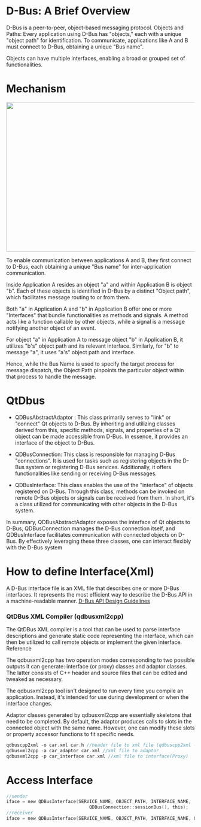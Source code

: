 # D-Bus: A Brief Overview
D-Bus is a peer-to-peer, object-based messaging protocol.
Objects and Paths: Every application using D-Bus has "objects," each with a unique "object path" for identification. To communicate, applications like A and B must connect to D-Bus, obtaining a unique "Bus name".

Objects can have multiple interfaces, enabling a broad or grouped set of functionalities.


# Mechanism
<img src="https://github.com/K0Dahyun/Project-2/assets/119277948/a4ca2926-c28b-4ab3-b452-5ef917ad0b76" width="600" height="400"/>

To enable communication between applications A and B, they first connect to D-Bus, each obtaining a unique "Bus name" for inter-application communication.

Inside Application A resides an object "a" and within Application B is object "b". Each of these objects is identified in D-Bus by a distinct "Object path", which facilitates message routing to or from them.

Both "a" in Application A and "b" in Application B offer one or more "Interfaces" that bundle functionalities as methods and signals. A method acts like a function callable by other objects, while a signal is a message notifying another object of an event.

For object "a" in Application A to message object "b" in Application B, it utilizes "b's" object path and its relevant interface. Similarly, for "b" to message "a", it uses "a's" object path and interface.

Hence, while the Bus Name is used to specify the target process for message dispatch, the Object Path pinpoints the particular object within that process to handle the message.


# QtDbus
- QDBusAbstractAdaptor : This class primarily serves to "link" or "connect" Qt objects to D-Bus. By inheriting and utilizing classes derived from this, specific methods, signals, and properties of a Qt object can be made accessible from D-Bus. In essence, it provides an interface of the object to D-Bus.

- QDBusConnection: This class is responsible for managing D-Bus "connections". It is used for tasks such as registering objects in the D-Bus system or registering D-Bus services. Additionally, it offers functionalities like sending or receiving D-Bus messages.

- QDBusInterface: This class enables the use of the "interface" of objects registered on D-Bus. Through this class, methods can be invoked on remote D-Bus objects or signals can be received from them. In short, it's a class utilized for communicating with other objects in the D-Bus system.

In summary, QDBusAbstractAdaptor exposes the interface of Qt objects to D-Bus, QDBusConnection manages the D-Bus connection itself, and QDBusInterface facilitates communication with connected objects on D-Bus. By effectively leveraging these three classes, one can interact flexibly with the D-Bus system


# How to define Interface(Xml)
A D-Bus interface file is an XML file that describes one or more D-Bus interfaces. It represents the most efficient way to describe the D-Bus API in a machine-readable manner.
[D-Bus API Design Guidelines](https://dbus.freedesktop.org/doc/dbus-api-design.html)


### QtDBus XML Compiler (qdbusxml2cpp)
The QtDBus XML compiler is a tool that can be used to parse interface descriptions and generate static code representing the interface, which can then be utilized to call remote objects or implement the given interface. Reference

The qdbusxml2cpp has two operation modes corresponding to two possible outputs it can generate: interface (or proxy) classes and adaptor classes. The latter consists of C++ header and source files that can be edited and tweaked as necessary.

The qdbusxml2cpp tool isn't designed to run every time you compile an application. Instead, it's intended for use during development or when the interface changes.

Adaptor classes generated by qdbusxml2cpp are essentially skeletons that need to be completed. By default, the adaptor produces calls to slots in the connected object with the same name. However, one can modify these slots or property accessor functions to fit specific needs.

```c
qdbuscpp2xml -o car.xml car.h //header file to xml file (qdbuscpp2xml -o (name).xml (name).h
qdbusxml2cpp -a car_adaptor car.xml //xml file to adaptor 
qdbusxml2cpp -p car_interface car.xml //xml file to interface(Proxy) 
```


# Access Interface
```c
//sender
iface = new QDBusInterface(SERVICE_NAME, OBJECT_PATH, INTERFACE_NAME,
                               QDBusConnection::sessionBus(), this);
//receiver
iface = new QDBusInterface(SERVICE_NAME, OBJECT_PATH, INTERFACE_NAME, QDBusConnection::sessionBus());
```
